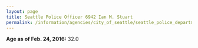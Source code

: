 ```yaml
---
layout: page
title: Seattle Police Officer 6942 Ian M. Stuart
permalink: /information/agencies/city_of_seattle/seattle_police_department/copbook/6942/
---
```


**Age as of Feb. 24, 2016:** 32.0
